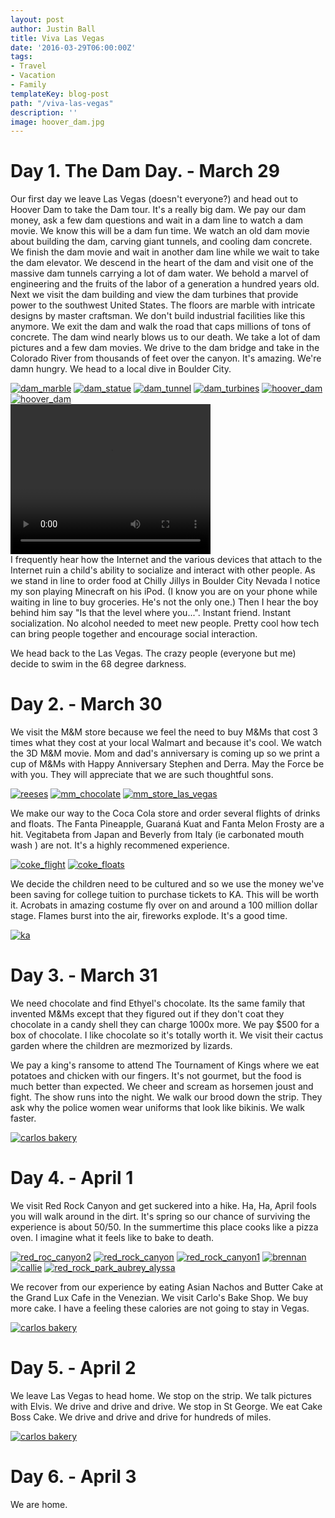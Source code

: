 ```yaml
---
layout: post
author: Justin Ball
title: Viva Las Vegas
date: '2016-03-29T06:00:00Z'
tags:
- Travel
- Vacation
- Family
templateKey: blog-post
path: "/viva-las-vegas"
description: ''
image: hoover_dam.jpg
---
```


# Day 1. The Dam Day. - March 29

Our first day we leave Las Vegas (doesn't everyone?) and head out to Hoover Dam to take the Dam tour. It's a really big dam. We pay our dam money, ask a few dam questions and wait in a dam line to watch a dam movie. We know this will be a dam fun time. We watch an old dam movie about building the dam, carving giant tunnels, and cooling dam concrete. We finish the dam movie and wait in another dam line while we wait to take the dam elevator. We descend in the heart of the dam and visit one of the massive dam tunnels carrying a lot of dam water. We behold a marvel of engineering and the fruits of the labor of a generation a hundred years old. Next we visit the dam building and view the dam turbines that provide power to the southwest United States. The floors are marble with intricate designs by master craftsman. We don't build industrial facilities like this anymore. We exit the dam and walk the road that caps millions of tons of concrete. The dam wind nearly blows us to our death. We take a lot of dam pictures and a few dam movies. We drive to the dam bridge and take in the Colorado River from thousands of feet over the canyon. It's amazing. We're damn hungry. We head to a local dive in Boulder City.
<div class="post-images">
  <a href="dam_marble.jpg"><img src="dam_marble.jpg" alt="dam_marble"/></a>
  <a href="dam_statue.jpg"><img src="dam_statue.jpg" alt="dam_statue"/></a>
  <a href="dam_tunnel.jpg"><img src="dam_tunnel.jpg" alt="dam_tunnel"/></a>
  <a href="dam_turbines.jpg"><img src="dam_turbines.jpg" alt="dam_turbines"/></a>
  <a href="hoover_dam.jpg"><img src="hoover_dam.jpg" alt="hoover_dam"/></a>
  <a href="hoover_dam_bridge.jpg"><img src="hoover_dam_bridge.jpg" alt="hoover_dam"/></a>
</div>
<div class="post-images">
  <video width="320" height="240" controls>
    <source src="dam_wind.mov" type="video/mov">
  Your browser does not support the video tag.
  </video>
</div>
I frequently hear how the Internet and the various devices that attach to the Internet ruin a child's ability to socialize and interact with other people. As we stand in line to order food at Chilly Jillys in Boulder City Nevada I notice my son playing Minecraft on his iPod. (I know you are on your phone while waiting in line to buy groceries. He's not the only one.) Then I hear the boy behind him say "Is that the level where you...". Instant friend. Instant socialization. No alcohol needed to meet new people. Pretty cool how tech can bring people together and encourage social interaction.

We head back to the Las Vegas. The crazy people (everyone but me) decide to swim in the 68 degree darkness.


# Day 2. - March 30
We visit the M&M store because we feel the need to buy M&Ms that cost 3 times what they cost at your local Walmart and because it's cool. We watch the 3D M&M movie. Mom and dad's anniversary is coming up so we print a cup of M&Ms with Happy Anniversary Stephen and Derra. May the Force be with you. They will appreciate that we are such thoughtful sons.
<div class="post-images">
  <a href="reeses.jpg"><img src="reeses.jpg" alt="reeses"/></a>
  <a href="mm_chocolate.jpg"><img src="mm_chocolate.jpg" alt="mm_chocolate"/></a>
  <a href="mm_store_las_vegas.jpg"><img src="mm_store_las_vegas.jpg" alt="mm_store_las_vegas"/></a>
</div>

We make our way to the Coca Cola store and order several flights of drinks and floats. The Fanta Pineapple, Guaraná Kuat and Fanta Melon Frosty are a hit. Vegitabeta from Japan and Beverly from Italy (ie carbonated mouth wash ) are not. It's a highly recommened experience.
<div class="post-images">
  <a href="coke_flight.jpg"><img src="coke_flight.jpg" alt="coke_flight"/></a>
  <a href="coke_floats.jpg"><img src="coke_floats.jpg" alt="coke_floats"/></a>
</div>

We decide the children need to be cultured and so we use the money we've been saving for college tuition to purchase tickets to KA. This will be worth it. Acrobats in amazing costume fly over on and around a 100 million dollar stage. Flames burst into the air, fireworks explode. It's a good time.
<div class="post-images">
  <a href="ka.jpg"><img src="ka.jpg" alt="ka"/></a>
</div>

# Day 3. - March 31
We need chocolate and find Ethyel's chocolate. Its the same family that invented M&Ms except that they figured out if they don't coat they chocolate in a candy shell they can charge 1000x more. We pay $500 for a box of chocolate. I like chocolate so it's totally worth it. We visit their cactus garden where the children are mezmorized by lizards.

We pay a king's ransome to attend The Tournament of Kings where we eat potatoes and chicken with our fingers. It's not gourmet, but the food is much better than expected. We cheer and scream as horsemen joust and fight. The show runs into the night. We walk our brood down the strip. They ask why the police women wear uniforms that look like bikinis. We walk faster.
<div class="post-images">
  <a href="tournament.jpg"><img src="tournament.jpg" alt="carlos bakery"/></a>
</div>

# Day 4. - April 1
We visit Red Rock Canyon and get suckered into a hike. Ha, Ha, April fools you will walk around in the dirt. It's spring so our chance of surviving the experience is about 50/50. In the summertime this place cooks like a pizza oven. I imagine what it feels like to bake to death.
<div class="post-images">
  <a href="red_rock_canyon2.jpg"><img src="red_rock_canyon2.jpg" alt="red_roc_canyon2"/></a>
  <a href="red_rock_canyon.jpg"><img src="red_rock_canyon.jpg" alt="red_rock_canyon"/></a>
  <a href="red_rock_canyon1.jpg"><img src="red_rock_canyon1.jpg" alt="red_rock_canyon1"/></a>
  <a href="brennan.jpg"><img src="brennan.jpg" alt="brennan"/></a>
  <a href="callie.jpg"><img src="callie.jpg" alt="callie"/></a>
  <a href="red_rock_park_aubrey_alyssa.jpg"><img src="red_rock_park_aubrey_alyssa.jpg" alt="red_rock_park_aubrey_alyssa"/></a>
</div>

We recover from our experience by eating Asian Nachos and Butter Cake at the Grand Lux Cafe in the Venezian. We visit Carlo's Bake Shop. We buy more cake. I have a feeling these calories are not going to stay in Vegas.
<div class="post-images">
  <a href="carlos_bakery.jpg"><img src="carlos_bakery.jpg" alt="carlos bakery"/></a>
</div>

# Day 5. - April 2
We leave Las Vegas to head home. We stop on the strip. We talk pictures with Elvis. We drive and drive and drive. We stop in St George. We eat Cake Boss Cake. We drive and drive and drive for hundreds of miles.
<div class="post-images">
  <a href="elvis_butt.jpg"><img src="elvis_butt.jpg" alt="carlos bakery"/></a>
</div>

# Day 6. - April 3
We are home.

